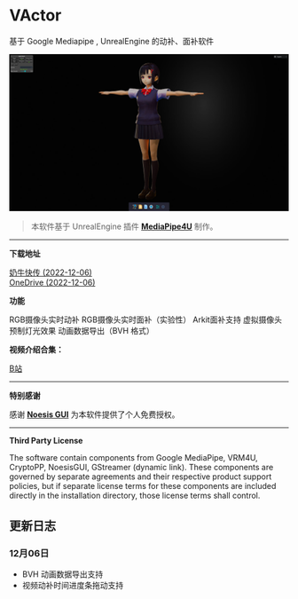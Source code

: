 # VActor 

基于 Google Mediapipe , UnrealEngine 的动补、面补软件   


![screen](./images/screen_snapshot.jpg "screen")

> 本软件基于 UnrealEngine 插件 **[MediaPipe4U](https://github.com/endink/Mediapipe4u-plugin)** 制作。
---

**下载地址**

[奶牛快传 (2022-12-06)](https://cowtransfer.com/s/4756dd4ebab946)   
[OneDrive (2022-12-06)](https://1drv.ms/u/s!AkmROUeQfSBjzWUccgZbUPIklM8C?e=T1MbXp)

**功能**

RGB摄像头实时动补
RGB摄像头实时面补（实验性）
Arkit面补支持
虚拟摄像头
预制灯光效果
动画数据导出（BVH 格式）

**视频介绍合集：**

[B站](https://space.bilibili.com/481665211/channel/collectiondetail?sid=810148)

---   
**特别感谢**

感谢 **[Noesis GUI](https://www.noesisengine.com/)** 为本软件提供了个人免费授权。

---   
**Third Party License**

The software contain components from Google MediaPipe, VRM4U, CryptoPP, NoesisGUI, GStreamer (dynamic link). These components are governed by separate agreements and their respective product support policies, but if separate license terms for these components are included directly in the installation directory, those license terms shall control.

## 更新日志

### 12月06日

- BVH 动画数据导出支持
- 视频动补时间进度条拖动支持


